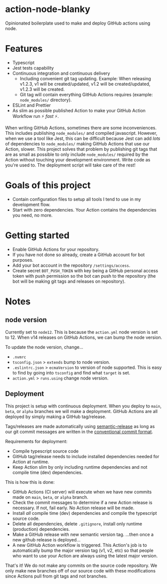 # action-node-blanky

Opinionated boilerplate used to make and deploy GitHub actions using node.

# Features

- Typescript
- Jest tests capability
- Continuous integration and continuous delivery
  - Including convenient git tag updating. Example: When releasing v1.2.3, v1 will be created/updated, v1.2 will be created/updated, v1.2.3 will be created.
  - Git tag will contain everything GitHub Actions requires (example: `node_modules/` directory).
- ESLint and Prettier
- As slim as possible published Action to make your GitHub Action Workflow run ⚡ _fast_ ⚡.

When writing GitHub Actions, sometimes there are some inconveniences. This includes publishing `node_modules/` and compiled javascript. However, when we use a tool like Jest, this can be difficult because Jest can add _lots_ of dependencies to `node_modules/` making GitHub Actions that use our Action, slower. This project solves that problem by publishing git tags that are as small as possible to only include `node_modules/` required by the Action without touching your development environment. Write code as you're used to. The deployment script will take care of the rest!

# Goals of this project

- Contain configuration files to setup all tools I tend to use in my development flow.
- Start with zero dependencies. Your Action contains the dependencies you need, no more.

# Getting started

- Enable GitHub Actions for your repository.
- If you have not done so already, create a GitHub account for bot purposes.
- Add your bot account in the repository `/settings/access`.
- Create secret `BOT_PUSH_TOKEN` with key being a GitHub personal access token with push permission so the bot can push to the repository (the bot will be making git tags and releases on repository).

# Notes

## node version

Currently set to `node12`. This is because the `action.yml` node version is set to 12. When v14 releases on GitHub Actions, we can bump the node version.

To update the node version, change...

- `.nvmrc`
- `tsconfig.json` > `extends` bump to node version.
- `.eslintrc.json` > `ecmaVersion` to version of node supported. This is easy to find by going into `tsconfig` and find what `target` is set.
- `action.yml` > `runs.using` change node version.

## Deployment

This project is setup with continuous deployment. When you deploy to `main`, `beta`, or `alpha` branches we will make a deployment. GitHub Actions are all deployed by simply making a GitHub tag/release.

Tags/releases are made automatically using [semantic-release](https://github.com/semantic-release/semantic-release) as long as our git commit messages are written in the [conventional commit format](https://www.conventionalcommits.org/).

Requirements for deployment:

- Compile typescript source code
- GitHub tag/release needs to include installed dependencies needed for Action at runtime.
- Keep Action slim by only including runtime dependencies and not compile time (dev) dependencies.

This is how this is done:

- GitHub Actions (CI server) will execute when we have new commits made on `main`, `beta`, or `alpha` branch.
- Check the commit messages to determine if a new Action release is necessary. If not, fail early. No Action release will be made.
- Install _all_ compile time (dev) dependencies and compile the typescript source code.
- Delete all dependencies, delete `.gitignore`, install only runtime (production) dependencies.
- Make a GitHub release with new semantic version tag.
  ...then once a new github release is deployed...
- A new GitHub Action workflow is triggered. This Action's job is to automatically bump the major version tag (v1, v2, etc) so that people who want to use your Action are always using the latest major version.

That's it! We do not make any commits on the source code repository. We only make new branches off of our source code with these modifications since Actions pull from git tags and not branches.
